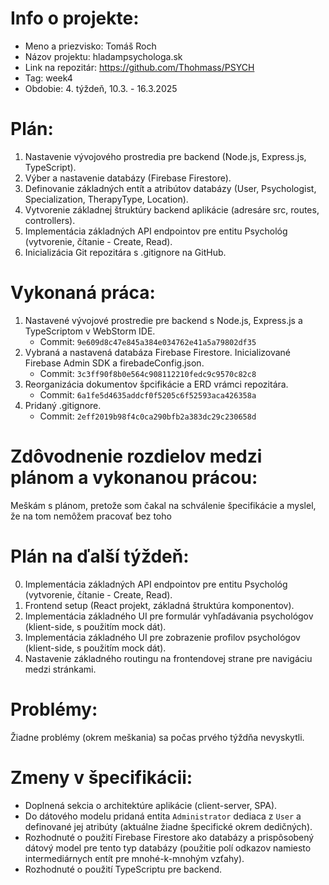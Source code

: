 # Info o projekte:
- Meno a priezvisko: Tomáš Roch
- Názov projektu: hladampsychologa.sk
- Link na repozitár: https://github.com/Thohmass/PSYCH
- Tag: week4
- Obdobie: 4. týždeň, 10.3. - 16.3.2025

# Plán:
1. Nastavenie vývojového prostredia pre backend (Node.js, Express.js, TypeScript).
2. Výber a nastavenie databázy (Firebase Firestore).
3. Definovanie základných entít a atribútov databázy (User, Psychologist, Specialization, TherapyType, Location).
4. Vytvorenie základnej štruktúry backend aplikácie (adresáre src, routes, controllers).
5. Implementácia základných API endpointov pre entitu Psychológ (vytvorenie, čítanie - Create, Read).
6. Inicializácia Git repozitára s .gitignore na GitHub.

# Vykonaná práca:
1. Nastavené vývojové prostredie pre backend s Node.js, Express.js a TypeScriptom v WebStorm IDE.
   - Commit: `9e609d8c47e845a384e034762e41a5a79802df35`
2. Vybraná a nastavená databáza Firebase Firestore. Inicializované Firebase Admin SDK a firebadeConfig.json.
   - Commit: `3c3ff90f8b0e564c908112210fedc9c9570c82c8`
3. Reorganizácia dokumentov špcifikácie a ERD vrámci repozitára.
   - Commit: `6a1fe5d4635addcf0f5205c6f52593aca426358a`
4. Pridaný .gitignore.
   - Commit: `2eff2019b98f4c0ca290bfb2a383dc29c230658d`

# Zdôvodnenie rozdielov medzi plánom a vykonanou prácou:
Meškám s plánom, pretože som čakal na schválenie špecifikácie a myslel, že na tom nemôžem pracovať bez toho

# Plán na ďalší týždeň:
0. Implementácia základných API endpointov pre entitu Psychológ (vytvorenie, čítanie - Create, Read).
1. Frontend setup (React projekt, základná štruktúra komponentov).
2. Implementácia základného UI pre formulár vyhľadávania psychológov (klient-side, s použitím mock dát).
3. Implementácia základného UI pre zobrazenie profilov psychológov (klient-side, s použitím mock dát).
4. Nastavenie základného routingu na frontendovej strane pre navigáciu medzi stránkami.

# Problémy:
Žiadne problémy (okrem meškania) sa počas prvého týždňa nevyskytli.

# Zmeny v špecifikácii:
* Doplnená sekcia o architektúre aplikácie (client-server, SPA).
* Do dátového modelu pridaná entita `Administrator` dediaca z `User` a definované jej atribúty (aktuálne žiadne špecifické okrem dedičných).
* Rozhodnuté o použití Firebase Firestore ako databázy a prispôsobený dátový model pre tento typ databázy (použitie polí odkazov namiesto intermediárnych entít pre mnohé-k-mnohým vzťahy).
* Rozhodnuté o použití TypeScriptu pre backend.
